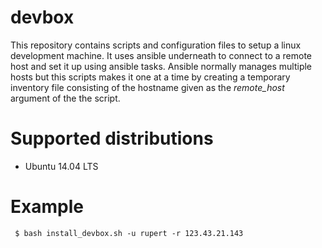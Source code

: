 # devbox
This repository contains scripts and configuration files to setup a linux development machine. It uses ansible underneath to connect to a remote host and set it up using ansible tasks. Ansible normally manages multiple hosts but this scripts makes it one at a time by creating a temporary inventory file consisting of the hostname given as the *remote_host* argument of the the script.

# Supported distributions
* Ubuntu 14.04 LTS

# Example
```
 $ bash install_devbox.sh -u rupert -r 123.43.21.143
```
